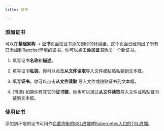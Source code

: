 ```yaml
---
title: 证书

---
```


### 添加证书

可以在**基础架构** -> **证书**页面把证书添加到你的[环境](/docs/rancher/v1.x/cn/infrastructure/environments/)里。这个页面已经列出了所有已添加到Rancher环境的证书。你可以点击**添加证书**添加一个新证书。

1. 填写证书**名称**和**描述**。

2. 填写证书**私钥**。你可以点击**从文件读取**导入文件或粘贴私钥到文本框。

3. 填写**证书**。你可以点击**从文件读取** 导入文件或粘贴证书到文本框。

4. (可选) 如果你有其它的**证书链**，你也可以通过**从文件读取**导入文件或粘贴证书链到文本框。

### 使用证书

添加到环境的证书可用作[负载均衡的SSL终端](/docs/rancher/v1.x/cn/infrastructure/cattle/adding-load-balancers/#ssl会话终止)或[Kubernetes入口的TSL终端](/docs/rancher/v1.x/cn/kubernetes/ingress/#tls)。
